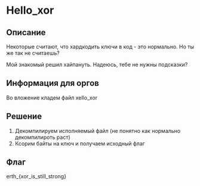 # Hello_xor
## Описание

Некоторые считают, что хардкодить ключи в код - это нормально. Но ты же так не считаешь?

Мой знакомый решил хайпануть. Надеюсь, тебе не нужны подсказки?

## Информация для оргов
Во вложение кладем файл xello_xor

## Решение
1. Декомпилируем исполняемый файл (не понятно как нормально декомпилироть раст)
2. Ксорим байты на ключ и получаем исходный флаг

## Флаг
erth_{xor_is_still_strong}
